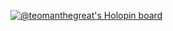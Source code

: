 [![@teomanthegreat's Holopin board](https://holopin.io/api/user/board?user=teomanthegreat)](https://holopin.io/@teomanthegreat)
<!--
**TeomanTheGreat/TeomanTheGreat** is a ✨ _special_ ✨ repository because its `README.md` (this file) appears on your GitHub profile.

Here are some ideas to get you started:

- 🔭 I’m currently working on ...
- 🌱 I’m currently learning ...
- 👯 I’m looking to collaborate on ...
- 🤔 I’m looking for help with ...
- 💬 Ask me about ...
- 📫 How to reach me: ...
- 😄 Pronouns: ...
- ⚡ Fun fact: ...
-->
